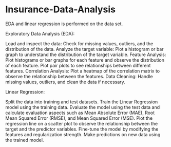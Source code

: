 # Insurance-Data-Analysis
EDA and linear regression is performed on the data set.

Exploratory Data Analysis (EDA):

Load and inspect the data: Check for missing values, outliers, and the distribution of the data.
Analyze the target variable: Plot a histogram or bar graph to understand the distribution of the target variable.
Feature Analysis: Plot histograms or bar graphs for each feature and observe the distribution of each feature. Plot pair plots to see relationships between different features.
Correlation Analysis: Plot a heatmap of the correlation matrix to observe the relationship between the features.
Data Cleaning: Handle missing values, outliers, and clean the data if necessary.

Linear Regression:

Split the data into training and test datasets.
Train the Linear Regression model using the training data.
Evaluate the model using the test data and calculate evaluation aspects such as Mean Absolute Error (MAE), Root Mean Squared Error (RMSE), and Mean Squared Error (MSE).
Plot the regression line on a scatter plot to observe the relationship between the target and the predictor variables.
Fine-tune the model by modifying the features and regularization strength.
Make predictions on new data using the trained model.


